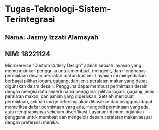# Tugas-Teknologi-Sistem-Terintegrasi

## Nama: Jazmy Izzati Alamsyah
## NIM: 18221124
Microservice "Custom Cutlery Design" adalah sebuah layanan yang memungkinkan pengguna untuk membuat, mengedit, dan menghapus permintaan desain peralatan makan kustom. Layanan ini menyediakan berbagai pilihan logam, gagang, dan jenis peralatan makan yang dapat digunakan dalam desain. Pengguna dapat membuat permintaan desain dengan mengisi data seperti nama pengguna, pilihan logam, gagang, jenis peralatan makan, dan jumlah yang diperlukan. Setelah membuat permintaan, sebuah image referensi akan dihasilkan dan pengguna dapat memeriksa daftar permintaan yang ada, mengedit permintaan yang ada, atau menghapusnya sebelum diverifikasi. Layanan ini memungkinkan pengguna untuk membuat dan mengelola desain peralatan makan sesuai dengan preferensi mereka.
